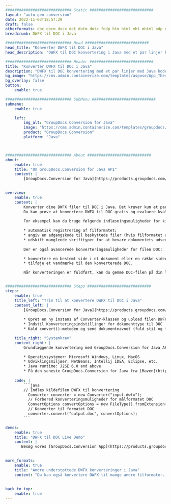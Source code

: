 ```yaml
---
############################# Static ############################
layout: "auto-gen-conversion"
date: 2022-11-03T18:57:29
draft: false
otherformats: doc docm docx dot dotm dotx fodp htm html mht mhtml odp odt otp pot potm potx pps ppsm ppsx ppt pptm pptx rtf
breadcrumb: DWFX til DOC i Java

############################# Head ############################
head_title: "Konverter DWFX til DOC i Java"
head_description: "DWFX til DOC konvertering i Java med et par linjer kode. Konverter over 160 filformater ved hjælp af GroupDocs dokumentkonverterings-API for Java"

############################# Header ############################
title: "Konverter DWFX til DOC i Java"
description: "DWFX til DOC konvertering med et par linjer med Java kode"
bg_image: "https://cms.admin.containerize.com/templates/aspose/App_Themes/V3/images/bg/header1.png"
bg_overlay: false
button:
    enable: true

############################# SubMenu ############################
submenu:
    enable: true

    left:
        img_alt: "GroupDocs.Conversion for Java"
        image: "https://cms.admin.containerize.com/templates/groupdocs/images/product-logos/90x90-noborder/groupdocs-conversion-java.png"
        product: "GroupDocs.Conversion"
        platform: "Java"



############################# About ############################
about:
    enable: true
    title: "Om GroupDocs.Conversion for Java API"
    content: |
        [GroupDocs.Conversion for Java](https://products.groupdocs.com/conversion/java/) er en avanceret filformatkonverterings-API til konvertering mellem populære billed- og dokumentformater såsom Microsoft Office, OpenDocument, PDF, HTML, e-mail, CAD. og meget mere med blot et par linjer kode. Den native API registrerer automatisk formaterne af de originale dokumenter og tilbyder mange muligheder for at tilpasse de konverterede dokumenter. Sammen med funktionen til at udtrække information fra et dokument, understøtter den også caching af konverteringsresultaterne til den lokale disk som standard. Enhver form for cachelagring kan dog understøttes ved at implementere de passende grænseflader - Amazon S3, Dropbox, Google Drive, Windows Azure, Reddis eller andre.
    

overview:
    enable: true
    content: |
        Konverter dine DWFX filer til DOC i Java. Det kræver kun et par linjer med Java kode på enhver platform efter eget valg, såsom Windows, Linux, macOS.
        Du kan prøve at konvertere DWFX til DOC gratis og evaluere kvaliteten af ​​konverteringsresultaterne. Sammen med simple filkonverteringsscripts kan du prøve mere sofistikerede muligheder for at indlæse DWFX-kildefilen og gemme DOC-outputtet. 
        
        For eksempel kan du bruge følgende indlæsningsmuligheder for kilden DWFX:

        * automatisk registrering af filformatet;
        * angiv en adgangskode til beskyttede filer (hvis filformatet understøtter det);
        * udskift manglende skrifttyper for at bevare dokumentets udseende.
        
        Der er også avancerede konverteringsmuligheder for filen DOC:

        * konvertere en bestemt side i et dokument eller en række sider;
        * tilføje et vandmærke til den konverterede DOC.

        Når konverteringen er fuldført, kan du gemme DOC-filen på din lokale filsti eller på et tredjepartslager såsom FTP, Amazon S3, Google Drive, Dropbox osv. Bemærk venligst - for at konvertere DWFX til DOC, behøver du ikke installere yderligere software, såsom MS Office, Open Office, Adobe Acrobat Reader osv.


############################# Steps ############################
steps:
    enable: true
    title_left: "Trin til at konvertere DWFX til DOC i Java"
    content_left: |
        [GroupDocs.Conversion for Java](https://products.groupdocs.com/conversion/java/) giver udviklere mulighed for nemt at konvertere DWFX fil til DOC med et par linjer kode.
        
        * Opret en ny instans af Converter-klassen og upload filen DWFX med den fulde sti
        * Indstil Konverteringsindstillinger for dokumenttype til DOC
        * Kald convert()-metoden og send dokumentnavnet (fuld sti) og formatet (DOC) som en parameter

    title_right: "Systemkrav"
    content_right: |
        Grundlæggende konvertering med GroupDocs.Conversion for Java API kan udføres med blot et par linjer kode. Vores API'er understøttes på alle større platforme og operativsystemer. Før du udfører koden nedenfor, skal du sørge for, at du har følgende forudsætninger installeret på dit system.

        * Operativsystemer: Microsoft Windows, Linux, MacOS
        * Udviklingsmiljøer: NetBeans, Intellij IDEA, Eclipse, etc.
        * Java runtime: J2SE 6.0 and above
        * Få den seneste GroupDocs.Conversion for Java fra [Maven](https://repository.groupdocs.com/webapp/#/artifacts/browse/tree/General/repo/com/groupdocs/groupdocs-conversion)
         
    code: |
        ```java    
        // Indlæs kildefilen DWFX til konvertering
          Converter converter = new Converter("input.dwfx");
          // Forbered konverteringsmuligheder for målformatet DOC
          ConvertOptions convertOptions = new FileType().fromExtension("doc").getConvertOptions();
          // Konverter til formatet DOC
          converter.convert("output.doc", convertOptions);
        ```

demos:
    enable: true
    title: "DWFX til DOC Live Demo"
    content: |
       Besøg vores [GroupDocs.Conversion App](https://products.groupdocs.app/conversion/family) websted, og prøv DWFX til DOC konvertering nu. Den gratis demo har følgende fordele
          

more_formats:
    enable: true
    title: "Andre understøttede DWFX konverteringer i Java"
    content: "Du kan også konvertere DWFX til mange andre filformater. Se venligst listen nedenfor."
       
       
back_to_top:
    enable: true
---
```

